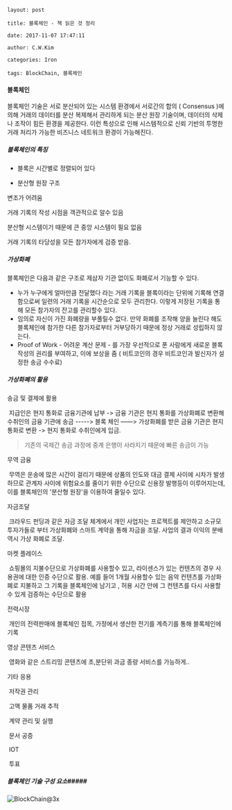 ```
layout: post

title: 블록체인 - 책 읽은 것 정리

date: 2017-11-07 17:47:11

author: C.W.Kim

categories: Iron

tags: BlockChain, 블록체인

```

#### 블록체인 #####

블록체인 기술은 서로 분산되어 있는 시스템 환경에서 서로간의 합의 ( Consensus )에 의해 거래의 데이터를 분산 복제해서 관리하게 되는 분산 원장 기술이며, 데이터의 삭제나 조작이 힘든 환경을 제공한다. 이런 특성으로 인해 시스템적으로 신뢰 기반의 투명한 거래 처리가 가능한 비즈니스 네트워크 환경이 가능해진다.



##### 블록체인의 특징 #####

* 블록은 시간별로 정렬되어 있다

* 분산형 원장 구조

변조가 어려움

거래 기록의 작성 시점을 객관적으로 알수 있음

분산형 시스템이기 때문에 큰 중앙 시스템이 필요 없음

거래 기록의 타당성을 모든 참가자에게 검증 받음.

##### 가상화폐 #####

블록체인은 다음과 같은 구조로 제삼자 기관 없이도 화폐로서 기능할 수 있다.

* 누가 누구에게 얼마만큼 전달했다 라는 거래 기록을 블록이라는 단위에 기록해 연결함으로써 일련의 거래 기록을 시간순으로 모두 관리한다. 이렇게 저장된 기록을 통해 모든 참가자의 잔고를 관리할수 있다.
* 임의로 자신이 가진 화폐량을 부풀릴수 없다. 만약 화폐를 조작해 양을 늘린다 해도 블록체인에 참가한 다른 참가자로부터 거부당하기 때문에 정상 거래로 성립하지 않는다.
* Proof of Work - 어려운 계산 문제 - 를 가장 우선적으로 푼 사람에게 새로운 블록 작성의 권리를 부여하고, 이에 보상을 줌 ( 비트코인의 경우 비트코인과 발신자가 설정한 송금 수수료)  

##### 가상화폐의 활용 #####

송금 및 결제에 활용

​	지급인은 현지 통화로 금융기관에 납부 -> 금융 기관은 현지 통화를 가상화폐로  변환해 수취인의 금융 기관에 송금 -----> 블록 체인 ——> 가상화폐를 받은 금융 기관은 현지통화로 변환 -> 현지 통화로 수취인에게 입금.

> 기존의 국제간 송금 과정에 중계 은행이 사라지기 때문에 빠른 송금이 가능

무역 금융 

​	무역은 운송에 많은 시간이 걸리기 때문에 상품의 인도와  대금 결제 사이에 시차가 발생하므로 관계자 사이에 위험요소를 줄이기 위한 수단으로 신용장 발행등이 이루어지는데, 이를 블록체인의 '분산형 원장'을 이용하여 줄일수 있다.

자금조달 

​	크라우드 펀딩과 같은 자금 조달 체계에서 개인 사업자는 프로젝트를 제안하고  소규모 투자가들로 부터 가상화폐와 스마트 계약을 통해 자금을 조달.  사업의 결과 이익의 분배 역시 가상 화폐로 조달.

마켓 플레이스 

​	쇼핑몰의 지불수단으로 가상화폐를 사용할수 있고, 라이센스가 있는 컨텐츠의 경우 사용권에 대한 인증 수단으로 활용. 예를 들어 1개월 사용할수 있는 음악 컨텐츠를 가상화폐로 지불하고 그 기록을 블록체인에 남기고 , 허용 시간 안에 그 컨텐츠를 다시 사용할수 있게 검증하는 수단으로 활용

전력시장

​	개인의 전력판매에 블록체인 접목, 가정에서 생산한 전기를 계측기를 통해 블록체인에 기록

영상 콘텐츠 서비스

​	영화와 같은 스트리밍 콘텐츠에 초,분단위 과금 종량 서비스를 가능하게..	

기타 응용

​	저작권 관리 

​	고액 물품 거래 추적

​	계약 관리 및 실행

​	문서 공증

​	IOT 

​	투표 

##### 블록체인 기술 구성 요소#####



![BlockChain@3x](https://ironhub.github.io/assets/BlockChain@3x.png)

  